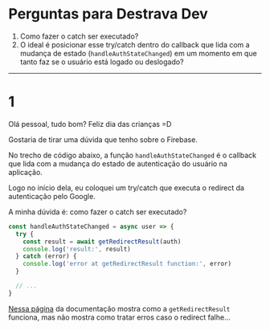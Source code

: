 # Perguntas para Destrava Dev

1. Como fazer o catch ser executado?
2. O ideal é posicionar esse try/catch dentro do callback que lida com a mudança de estado (`handleAuthStateChanged`) em um momento em que tanto faz se o usuário está logado ou deslogado?

---

# 1

Olá pessoal, tudo bom? Feliz dia das crianças =D

Gostaria de tirar uma dúvida que tenho sobre o Firebase.

No trecho de código abaixo, a função `handleAuthStateChanged` é o callback que lida com a mudança do estado de autenticação do usuário na aplicação. 

Logo no início dela, eu coloquei um try/catch que executa o redirect da autenticação pelo Google. 

A minha dúvida é: como fazer o catch ser executado?

```javascript
const handleAuthStateChanged = async user => {
  try {
    const result = await getRedirectResult(auth)
    console.log('result:', result)
  } catch (error) {
    console.log('error at getRedirectResult function:', error)
  }

  // ...
}
```

[Nessa página](https://firebase.google.com/docs/reference/js/auth#getredirectresult) da documentação mostra como a `getRedirectResult` funciona, mas não mostra como tratar erros caso o redirect falhe...
